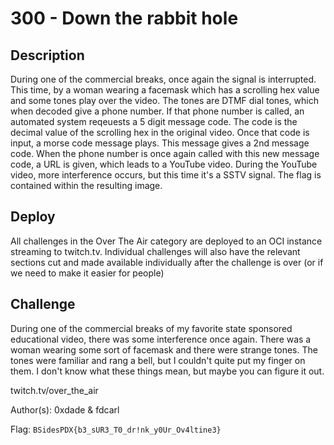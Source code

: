 # 300 - Down the rabbit hole

## Description

During one of the commercial breaks, once again the signal is interrupted. This time, by a woman wearing a facemask which has a scrolling hex value and some tones play over the video. The tones are DTMF dial tones, which when decoded give a phone number. If that phone number is called, an automated system reqeuests a 5 digit message code. The code is the decimal value of the scrolling hex in the original video. Once that code is input, a morse code message plays. This message gives a 2nd message code. When the phone number is once again called with this new message code, a URL is given, which leads to a YouTube video. During the YouTube video, more interference occurs, but this time it's a SSTV signal. The flag is contained within the resulting image.

## Deploy

All challenges in the Over The Air category are deployed to an OCI instance streaming to twitch.tv. Individual challenges will also have the relevant sections cut and made available individually after the challenge is over (or if we need to make it easier for people)

## Challenge

During one of the commercial breaks of my favorite state sponsored educational video, there was some interference once again. There was a woman wearing some sort of facemask and there were strange tones. The tones were familiar and rang a bell, but I couldn't quite put my finger on them. I don't know what these things mean, but maybe you can figure it out.

twitch.tv/over_the_air

Author(s): 0xdade & fdcarl

Flag: `BSidesPDX{b3_sUR3_T0_dr!nk_y0Ur_Ov4ltine3}`